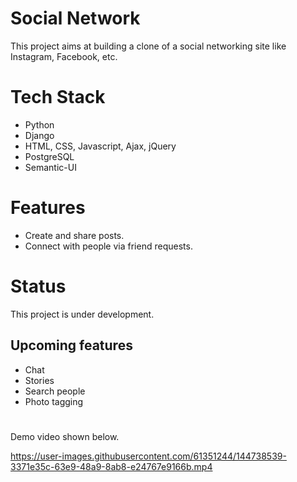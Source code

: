 # Social Network
This project aims at building a clone of a social networking site like Instagram, Facebook, etc.

# Tech Stack
- Python
- Django
- HTML, CSS, Javascript, Ajax, jQuery
- PostgreSQL
- Semantic-UI

# Features
- Create and share posts.
- Connect with people via friend requests.

# Status
This project is under development.

## Upcoming features
- Chat
- Stories
- Search people
- Photo tagging

#

Demo video shown below.





https://user-images.githubusercontent.com/61351244/144738539-3371e35c-63e9-48a9-8ab8-e24767e9166b.mp4

